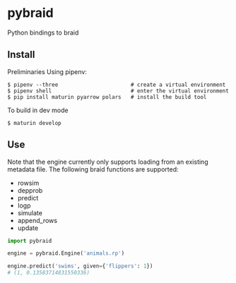 # pybraid

Python bindings to braid

## Install

Preliminaries Using pipenv:

```console
$ pipenv --three                       # create a virtual environment
$ pipenv shell                         # enter the virtual environment
$ pip install maturin pyarrow polars   # install the build tool
```

To build in dev mode

```console
$ maturin develop
```

## Use

Note that the engine currently only supports loading from an existing metadata
file. The following braid functions are supported:

- rowsim
- depprob
- predict
- logp
- simulate
- append_rows
- update

```python
import pybraid

engine = pybraid.Engine('animals.rp')

engine.predict('swims', given={'flippers': 1})
# (1, 0.13583714831550336)
```
